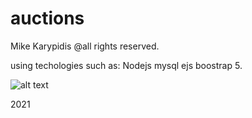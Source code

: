 # auctions
Mike Karypidis @all rights reserved. 

using techologies such as: 
Nodejs mysql ejs boostrap 5.

![alt text]()

2021
